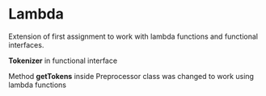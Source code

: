 # Lambda

Extension of first assignment to work with lambda functions and functional interfaces.

**Tokenizer** in functional interface

Method **getTokens** inside Preprocessor class was changed to work using lambda functions
